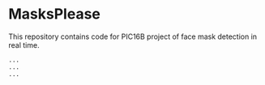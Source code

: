 # MasksPlease
This repository contains code for PIC16B project of face mask detection in real time.

```
...
...
...
```